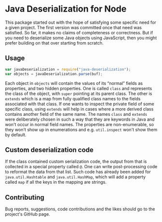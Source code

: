 # Java Deserialization for Node

This package started out with the hope of satisfying
some specific need for a given project.
The first version was committed once that need was satisfied.
So far, it makes no claims of completeness or correctness.
But if you need to deserialize some Java objects using JavaScript,
then you might prefer building on that over starting from scratch.

## Usage

```js
var javaDeserialization = require("java-deserialization");
var objects = javaDeserialization.parse(buf);
```

Each object in `objects` will contain the values of its “normal”
fields as properties, and two hidden properties.
One is called `class` and represents the class of the object,
with `super` pointing at its parent class.
The other is `extends` which is a map from fully qualified class names
to the fields associated with that class.
If one wants to inspect the private field of some specific class,
using `extends` will help in cases where a more derived class contains
another field of the same name.
The names `class` and `extends` were deliberately chosen in such a way
that they are keywords in Java and won't occur in normal field names.
The properties are non-enumerable, so they won't show up in enumerations
and e.g. `util.inspect` won't show them by default.

## Custom deserialization code

If the class contained custom serialization code,
the output from that is collected in a special property called `@`.
One can write post-processing code to reformat the data from that list.
Such code has already been added for `java.util.Hashtable` and
`java.util.HashMap`, which will add a property called `map`
if all the keys in the mapping are strings.

## Contributing

Bug reports, suggestions, code contributions and the likes should go
to the project's GitHub page.
